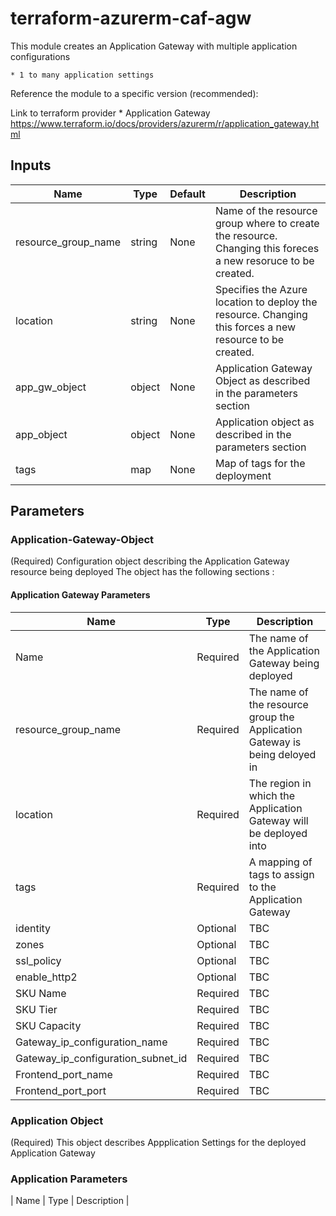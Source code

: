 # terraform-azurerm-caf-agw

This module creates an Application Gateway with multiple application configurations


    * 1 to many application settings 
    
Reference the module to a specific version (recommended):



Link to terraform provider
         * Application Gateway https://www.terraform.io/docs/providers/azurerm/r/application_gateway.html
         
## Inputs 
| Name | Type | Default | Description
| -- | -- | -- | -- |
|resource_group_name |string | None | Name of the resource group where to create the resource. Changing this foreces a new resoruce to be created. |
| location | string | None | Specifies the Azure location to deploy the resource. Changing this forces a new resource to be created. |
| app_gw_object | object | None | Application Gateway Object as described in the parameters section |
| app_object    | object | None | Application object as described in the parameters section  |
| tags | map | None | Map of tags for the deployment|

## Parameters

### Application-Gateway-Object
(Required) Configuration object describing the Application Gateway resource being deployed
The object has the following sections :

#### Application Gateway Parameters 
| Name | Type | Description |
| -- | -- | -- |
| Name | Required | The name of the Application Gateway being deployed |
| resource_group_name | Required | The name of the resource group the Application Gateway is being deloyed in |
| location | Required | The region in which the Application Gateway will be deployed into |
| tags | Required | A mapping of tags to assign to the Application Gateway |
| identity | Optional | TBC | 
| zones | Optional | TBC |
| ssl_policy | Optional | TBC |
| enable_http2 | Optional | TBC |
| SKU Name | Required | TBC |
| SKU Tier | Required | TBC |
| SKU Capacity | Required |TBC |
| Gateway_ip_configuration_name | Required | TBC |
| Gateway_ip_configuration_subnet_id | Required | TBC |
| Frontend_port_name |Required |TBC |
| Frontend_port_port |Required | TBC |

### Application Object
(Required) This object describes Appplication Settings for the deployed Application Gateway

### Application Parameters 

| Name | Type | Description |









   
  
 

